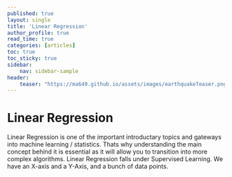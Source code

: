 ```yaml
---
published: true
layout: single
title: 'Linear Regression'
author_profile: true
read_time: true
categories: [articles]
toc: true
toc_sticky: true
sidebar:
    nav: sidebar-sample
header:
    teaser: "https://ma649.github.io/assets/images/earthquakeTeaser.png"
---
```



# Linear Regression

Linear Regression is one of the important introductary topics and gateways  into machine learning / statistics. 
Thats why understanding the main concept behind it is essential as it will allow you to transition into more complex algorithms. Linear Regression falls under 
Supervised Learning. 
We have an X-axis and a Y-Axis, and a bunch of data points. 
